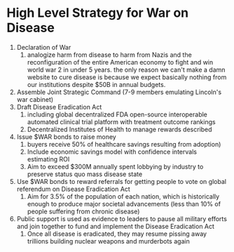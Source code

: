 # High Level Strategy for War on Disease

1. Declaration of War
   1. analogize harm from disease to harm from Nazis and the reconfiguration of the entire American economy to fight and win world war 2 in under 5 years.  the only reason we can't make a damn website to cure disease is because we expect basically nothing from our institutions despite $50B in annual budgets.
2. Assemble Joint Strategic Command (7-9 members emulating Lincoln's war cabinet)
3. Draft Disease Eradication Act 
   1. including global decentralized FDA open-source interoperable automated clinical trial platform with treatment outcome rankings
   2. Decentralized Institutes of Health to manage rewards described 
4. Issue $WAR bonds to raise money 
   1. buyers receive 50% of healthcare savings resulting from adoption)
   2. Include economic savings model with confidence intervals estimating ROI
   3. Aim to exceed $300M annually spent lobbying by industry to preserve status quo mass disease state
5. Use $WAR bonds to reward referrals for getting people to vote on global referendum on Disease Eradication Act
   1. Aim for 3.5% of the population of each nation, which is historically enough to produce major societal advancements (less than 10% of people suffering from chronic disease)
6. Public support is used as evidence to leaders to pause all military efforts and join together to fund and implement the Disease Eradication Act
   1. Once all disease is eradicated, they may resume pissing away trillions building nuclear weapons and murderbots again
